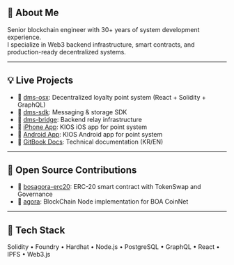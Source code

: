 ## 👋 About Me
Senior blockchain engineer with 30+ years of system development experience.  
I specialize in Web3 backend infrastructure, smart contracts, and production-ready decentralized systems.

---

## 💡 Live Projects
- 🎯 [dms-osx](https://github.com/bosagora/dms-osx): Decentralized loyalty point system (React + Solidity + GraphQL)
- 🔌 [dms-sdk](https://github.com/bosagora/dms-sdk): Messaging & storage SDK
- 🌉 [dms-bridge](https://github.com/bosagora/dms-bridge): Backend relay infrastructure
- 📱 [iPhone App](https://apps.apple.com/kr/app/kios-point/id6743196870): KIOS iOS app for point system
- 📱 [Android App](https://play.google.com/store/apps/details?id=io.kiospoint.user&hl=ko): KIOS Android app for point system
- 📄 [GitBook Docs](https://kioscoin.gitbook.io/kios-coin-docs-korean): Technical documentation (KR/EN)

---

## 🔧 Open Source Contributions
- 🧱 [bosagora-erc20](https://github.com/bosagora/bosagora-erc20): ERC-20 smart contract with TokenSwap and Governance
- 🔗 [agora](https://github.com/bosagora/agora): BlockChain Node implementation for BOA CoinNet

---

## 🧰 Tech Stack
Solidity • Foundry • Hardhat • Node.js • PostgreSQL • GraphQL • React • IPFS • Web3.js
